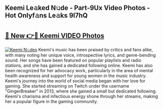 ## Keemi Le𝚊ked N𝚞de - Part-9Ux Video Photos - Hot Onlyf𝚊ns Le𝚊ks 9l7hQ

# <h2><a href="http://ac50748.deff.icu/?id=Keemi">🔗 New 👉🔴 Keemi VIDEO Photos</a></h2>

[![Keemi N𝚞des](https://i.imgur.com/rIISA9y.gif)](http://ac50748.deff.icu/?id=Keemi)
Keemi's music has been praised by critics and fans alike, with many noting her unique voice, introspective lyrics, and genre-bending sound. Her songs have been featured on popular playlists and radio stations, and she has gained a dedicated following online. Keemi has also been recognized for her advocacy work, particularly in the area of mental health awareness and support for young women in the music industry. Keemi's journey into the world of social media began with her love for gaming. She started streaming on Twitch under the username "GingerBreaker" in 2013, where she gained a small but dedicated following. Keemi's charisma and infectious energy shone through her streams, making her a popular figure in the gaming community.
